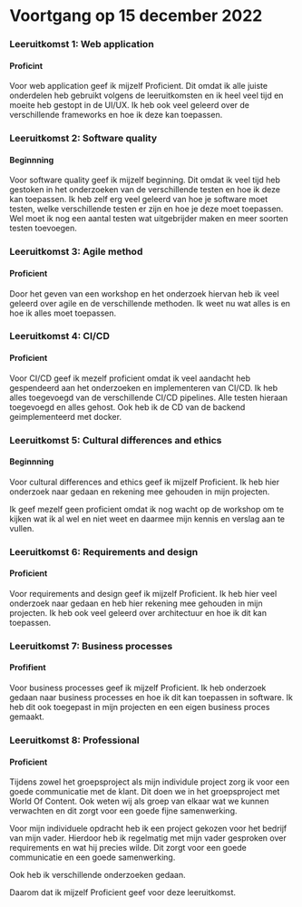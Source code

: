# Voortgang op 15 december 2022

### Leeruitkomst 1: Web application

#### Proficint

Voor web application geef ik mijzelf Proficient. Dit omdat ik alle juiste onderdelen heb gebruikt volgens de leeruitkomsten en ik heel veel tijd en moeite heb gestopt in de UI/UX. Ik heb ook veel geleerd over de verschillende frameworks en hoe ik deze kan toepassen.

### Leeruitkomst 2: Software quality

#### Beginnning

Voor software quality geef ik mijzelf beginning. Dit omdat ik veel tijd heb gestoken in het onderzoeken van de verschillende testen en hoe ik deze kan toepassen. Ik heb zelf erg veel geleerd van hoe je software moet testen, welke verschillende testen er zijn en hoe je deze moet toepassen. Wel moet ik nog een aantal testen wat uitgebrijder maken en meer soorten testen toevoegen.

### Leeruitkomst 3: Agile method

#### Proficient

Door het geven van een workshop en het onderzoek hiervan heb ik veel geleerd over agile en de verschillende methoden. Ik weet nu wat alles is en hoe ik alles moet toepassen.

### Leeruitkomst 4: CI/CD

#### Proficient

Voor CI/CD geef ik mezelf proficient omdat ik veel aandacht heb gespendeerd aan het onderzoeken en implementeren van CI/CD. Ik heb alles toegevoegd van de verschillende CI/CD pipelines. Alle testen hieraan toegevoegd en alles gehost. Ook heb ik de CD van de backend geimplementeerd met docker.

### Leeruitkomst 5: Cultural differences and ethics

#### Beginnning

Voor cultural differences and ethics geef ik mijzelf Proficient. Ik heb hier onderzoek naar gedaan en rekening mee gehouden in mijn projecten.

Ik geef mezelf geen proficient omdat ik nog wacht op de workshop om te kijken wat ik al wel en niet weet en daarmee mijn kennis en verslag aan te vullen.

### Leeruitkomst 6: Requirements and design

#### Proficient

Voor requirements and design geef ik mijzelf Proficient. Ik heb hier veel onderzoek naar gedaan en heb hier rekening mee gehouden in mijn projecten. Ik heb ook veel geleerd over architectuur en hoe ik dit kan toepassen.

### Leeruitkomst 7: Business processes

#### Profifient

Voor business processes geef ik mijzelf Proficient. Ik heb onderzoek gedaan naar business processes en hoe ik dit kan toepassen in software. Ik heb dit ook toegepast in mijn projecten en een eigen business proces gemaakt.

### Leeruitkomst 8: Professional

#### Proficient

Tijdens zowel het groepsproject als mijn individule project zorg ik voor een goede communicatie met de klant. Dit doen we in het groepsproject met World Of Content. Ook weten wij als groep van elkaar wat we kunnen verwachten en dit zorgt voor een goede fijne samenwerking.

Voor mijn individuele opdracht heb ik een project gekozen voor het bedrijf van mijn vader. Hierdoor heb ik regelmatig met mijn vader gesproken over requirements en wat hij precies wilde. Dit zorgt voor een goede communicatie en een goede samenwerking.

Ook heb ik verschillende onderzoeken gedaan.

Daarom dat ik mijzelf Proficient geef voor deze leeruitkomst.
